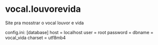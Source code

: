 # vocal.louvorevida
Site pra mosstrar o vocal louvor e vida

config.ini:
[database]
host = localhost
user = root
password =
dbname = vocal_vida
charset = utf8mb4
